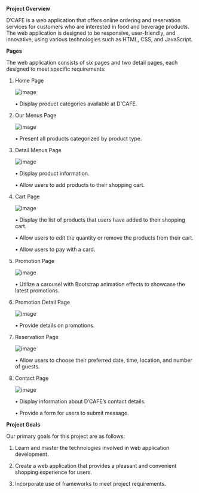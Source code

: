 **Project Overview**

D’CAFE is a web application that offers online ordering and reservation services for customers who are interested in food and beverage products. The web application is designed to be responsive, user-friendly, and innovative, using various technologies such as HTML, CSS, and JavaScript.

**Pages**

The web application consists of six pages and two detail pages, each designed to meet specific requirements:

1. Home Page

    ![image](https://github.com/rad013/web-project-2/assets/115696959/86a1a201-92cd-45b3-aab6-58a73ab5435a)

    • Display product categories available at D'CAFE.
   
2. Our Menus Page

    ![image](https://github.com/rad013/web-project-2/assets/115696959/1064f458-bb02-4982-875a-970b52656480)

    • Present all products categorized by product type.

3. Detail Menus Page

    ![image](https://github.com/rad013/web-project-2/assets/115696959/21593b07-6b53-482f-a8c6-a1e93eb60473)

    • Display product information.
   
    • Allow users to add products to their shopping cart.
   
4. Cart Page

    ![image](https://github.com/rad013/web-project-2/assets/115696959/f6515b21-f6d5-46f9-898b-50767b4279cc)

    • Display the list of products that users have added to their shopping cart.

    • Allow users to edit the quantity or remove the products from their cart.
   
    • Allow users to pay with a card.
   
5. Promotion Page

    ![image](https://github.com/rad013/web-project-2/assets/115696959/707d54c8-a490-4f1d-8aea-3f5734cbdbc6)

    • Utilize a carousel with Bootstrap animation effects to showcase the latest promotions.

6. Promotion Detail Page

    ![image](https://github.com/rad013/web-project-2/assets/115696959/c8e45a15-681f-4050-bd48-8f59a8719901)

    • Provide details on promotions.

7. Reservation Page

    ![image](https://github.com/rad013/web-project-2/assets/115696959/4dd23a39-bbac-44d2-bbff-20400d9d6643)

    • Allow users to choose their preferred date, time, location, and number of guests.

8. Contact Page

    ![image](https://github.com/rad013/web-project-2/assets/115696959/001e314f-10c3-4edb-887c-5d0e95a7d776)

    • Display information about D’CAFE’s contact details.

    • Provide a  form for users to submit message.

**Project Goals**

Our primary goals for this project are as follows:

1. Learn and master the technologies involved in web application development. 

2. Create a web application that provides a pleasant and convenient shopping experience for users.

3. Incorporate use of frameworks to meet project requirements.
